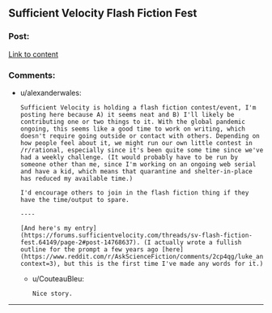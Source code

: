 ## Sufficient Velocity Flash Fiction Fest

### Post:

[Link to content](https://forums.sufficientvelocity.com/threads/sv-flash-fiction-fest.64149/)

### Comments:

- u/alexanderwales:
  ```
  Sufficient Velocity is holding a flash fiction contest/event, I'm posting here because A) it seems neat and B) I'll likely be contributing one or two things to it. With the global pandemic ongoing, this seems like a good time to work on writing, which doesn't require going outside or contact with others. Depending on how people feel about it, we might run our own little contest in /r/rational, especially since it's been quite some time since we've had a weekly challenge. (It would probably have to be run by someone other than me, since I'm working on an ongoing web serial and have a kid, which means that quarantine and shelter-in-place has reduced my available time.)

  I'd encourage others to join in the flash fiction thing if they have the time/output to spare.

  ----

  [And here's my entry](https://forums.sufficientvelocity.com/threads/sv-flash-fiction-fest.64149/page-2#post-14768637). (I actually wrote a fullish outline for the prompt a few years ago [here](https://www.reddit.com/r/AskScienceFiction/comments/2cp4qg/luke_and_leia_are_switched_at_birth_he_becomes/cjhs5e3/?context=3), but this is the first time I've made any words for it.)
  ```

  - u/CouteauBleu:
    ```
    Nice story.
    ```

---

